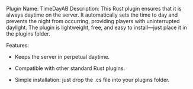 Plugin Name: TimeDayAB
Description:
This Rust plugin ensures that it is always daytime on the server. It automatically sets the time to day and prevents the night from occurring, providing players with uninterrupted daylight. The plugin is lightweight, free, and easy to install—just place it in the plugins folder.

Features:

* Keeps the server in perpetual daytime.

* Compatible with other standard Rust plugins.

* Simple installation: just drop the .cs file into your plugins folder.
